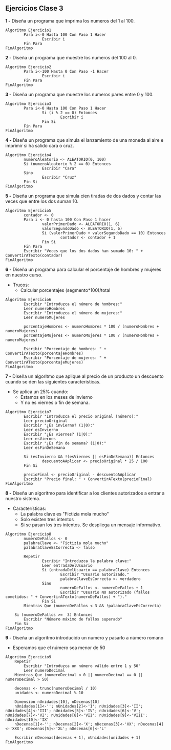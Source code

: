 ## Ejercicios Clase 3

**1 -** Diseña un programa que imprima los numeros del 1 al 100.

```
Algoritmo Ejercicio1
        Para i<-0 Hasta 100 Con Paso 1 Hacer
                Escribir i
        Fin Para
FinAlgoritmo
```

**2 -** Diseña un programa que muestre los numeros del 100 al 0.

```
Algoritmo Ejercicio2
        Para i<-100 Hasta 0 Con Paso -1 Hacer
                Escribir i
        Fin Para
FinAlgoritmo
```

**3 -** Diseña un programa que muestre los numeros pares entre 0 y 100.
```
Algoritmo Ejercicio3
        Para i<-0 Hasta 100 Con Paso 1 Hacer
                Si (i % 2 == 0) Entonces
                        Escribir i
                Fin Si
        Fin Para
FinAlgoritmo
```

**4 -** Diseña un programa que simula el lanzamiento de una moneda al aire e imprimir si ha salido cara o cruz.
```
Algoritmo Ejercicio4
        numeroAleatorio <- ALEATORIO(0, 100)
        Si (numeroAleatorio % 2 == 0) Entonces
                Escribir "Cara"
        Sino
                Escribir "Cruz"
        Fin Si
FinAlgoritmo
```

**5 -** Diseña un programa que simula cien tiradas de dos dados y contar las veces que entre los dos suman 10.
```
Algoritmo Ejercicio5
        contador <- 0
        Para i <- 0 hasta 100 Con Paso 1 hacer
                valorPrimerDado <- ALEATORIO(1, 6)
                valorSegundoDado <- ALEATORIO(1, 6)
                Si (valorPrimerDado + valorSegundoDado == 10) Entonces
                        contador <- contador + 1
                Fin Si
        Fin Para
        Escribir "Veces que los dos dados han sumado 10: " + ConvertirATexto(contador)
FinAlgoritmo
```

**6 -** Diseña un programa para calcular el porcentaje de hombres y mujeres en nuestro curso.
- Trucos:
  - Calcular porcentajes (segmento*100)/total
```
Algoritmo Ejercicio6
        Escribir "Introduzca el número de hombres:"
        Leer numeroHombres
        Escribir "Introduzca el número de mujeres:"
        Leer numeroMujeres

        porcentajeHombres <- numeroHombres * 100 / (numeroHombres + numeroMujeres)
        porcentajeMujeres <- numeroMujeres * 100 / (numeroHombres + numeroMujeres)

        Escribir "Porcentaje de hombres: " + ConvertirATexto(porcentajeHombres)
        Escribir "Porcentaje de mujeres: " + ConvertirATexto(porcentajeMujeres)
FinAlgoritmo
```

**7 -** Diseña un algoritmo que aplique al precio de un producto un descuento cuando se den las siguientes caracteristicas.
- Se aplica un 25% cuando:
	- Estamos en los meses de invierno
	- Y no es viernes o fin de semana.
```
Algoritmo Ejercicio7
        Escribir "Introduzca el precio original (número):"
        Leer precioOriginal
        Escribir "¿Es invierno? (1|0):"
        Leer esInvierno
        Escribir "¿Es viernes? (1|0):"
        Leer esViernes
        Escribir "¿Es fin de semana? (1|0):"
        Leer esFinDeSemana

        Si (esInvierno && !(esViernes || esFinDeSemana)) Entonces
                descuentoAAplicar <- precioOriginal * 25 / 100
        Fin Si

        precioFinal <- precioOriginal - descuentoAAplicar
        Escribir "Precio final: " + ConvertirATexto(precioFinal)
FinAlgoritmo
```

**8 -** Diseña un algoritmo para identificar a los clientes autorizados a entrar a nuestro sistema.
- Características:
	- La palabra clave es "Fictizia mola mucho"
	- Solo existen tres intentos
	- Si se pasan los tres intentos. Se despliega un mensaje informativo.
```
Algoritmo Ejercicio8
        numeroDeFallos <- 0
        palabraClave <- "Fictizia mola mucho"
        palabraClaveEsCorrecta <- falso

        Repetir
                Escribir "Introduzca la palabra clave:"
                Leer entradaDelUsuario
                Si (entradaDelUsuario == palabraClave) Entonces
                        Escribir "Usuario autorizado."
                        palabraClaveEsCorrecta <- verdadero
                Sino
                        numeroDeFallos <- numeroDeFallos + 1
                        Escribir "Usuario NO autorizado (fallos cometidos: " + ConvertirATexto(numeroDeFallos) + ")."
                Fin Si
        Mientras Que (numeroDeFallos < 3 && !palabraClaveEsCorrecta)

	Si (numeroDeFallos >=  3) Entonces
		Escribir "Número máximo de fallos superado"
	Fin Si
FinAlgoritmo
```
**9 -** Diseña un algoritmo introducido un numero y pasarlo a número romano
- Esperamos que el número sea menor de 50
```
Algoritmo Ejercicio9
	Repetir
		Escribir "Introduzca un número válido entre 1 y 50"
		Leer numeroDecimal
	Mientras Que (numeroDecimal < 0 || numeroDecimal == 0 || numeroDecimal > 50)
	
	decenas <- trunc(numeroDecimal / 10)
	unidades <- numeroDecimal % 10
	
	Dimension nUnidades[10], nDecenas[10]
	nUnidades[1]<-''; nUnidades[2]<-'I'; nUnidades[3]<-'II'; nUnidades[4]<-'III'; nUnidades[5]<-'IV'; nUnidades[6]<-'V'; nUnidades[7]<-'VI'; nUnidades[8]<-'VII'; nUnidades[9]<-'VIII'; nUnidades[10]<-'IX'
	nDecenas[1]<-''; nDecenas[2]<-'X'; nDecenas[3]<-'XX'; nDecenas[4]<-'XXX'; nDecenas[5]<-'XL'; nDecenas[6]<-'L'
	
	Escribir nDecenas[decenas + 1], nUnidades[unidades + 1]
FinAlgoritmo
```

